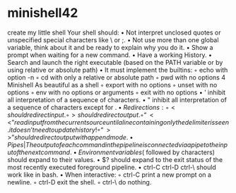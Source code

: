 # minishell42
create my little shell
Your shell should:
• Not interpret unclosed quotes or unspecified special characters like \ or ;.
• Not use more than one global variable, think about it and be ready to explain why
you do it.
• Show a prompt when waiting for a new command.
• Have a working History.
• Search and launch the right executable (based on the PATH variable or by using
relative or absolute path)
• It must implement the builtins:
◦ echo with option -n
◦ cd with only a relative or absolute path
◦ pwd with no options
4
Minishell As beautiful as a shell
◦ export with no options
◦ unset with no options
◦ env with no options or arguments
◦ exit with no options
• ’ inhibit all interpretation of a sequence of characters.
• " inhibit all interpretation of a sequence of characters except for $.
• Redirections:
◦ < should redirect input.
◦ > should redirect output.
◦ “<<” read input from the current source until a line containing only the delimiter is seen. it doesn’t need to update history!
◦ “>>” should redirect output with append mode.
• Pipes | The output of each command in the pipeline is connected via a pipe to the
input of the next command.
• Environment variables ($ followed by characters) should expand to their values.
• $? should expand to the exit status of the most recently executed foreground
pipeline.
• ctrl-C ctrl-D ctrl-\ should work like in bash.
• When interactive:
◦ ctrl-C print a new prompt on a newline.
◦ ctrl-D exit the shell.
◦ ctrl-\ do nothing.
